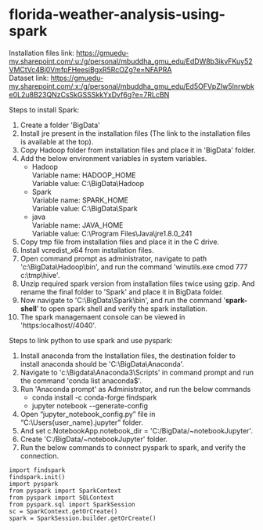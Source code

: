 # florida-weather-analysis-using-spark

Installation files link: https://gmuedu-my.sharepoint.com/:u:/g/personal/mbuddha_gmu_edu/EdDW8b3ikvFKuy52VMCtVc4Bj0VmfpFHeesiBgxR5RcOZg?e=NFAPRA
<br>
Dataset link: https://gmuedu-my.sharepoint.com/:x:/g/personal/mbuddha_gmu_edu/Ed5OFVpZIw5Inrwbke0L2u8B23QNzCsSkGSSSkkYxDvf6g?e=7RLcBN

Steps to install Spark:
1) Create a folder 'BigData'
2) Install jre present in the installation files (The link to the installation files is available at the top).
3) Copy Hadoop folder from installation files and place it in 'BigData' folder.
4) Add the below environment variables in system variables.
      <ul>
      <li>Hadoop<br>
      Variable name: HADOOP_HOME<br>
      Variable value: C:\BigData\Hadoop</li>
      <li>Spark<br>
      Variable name: SPARK_HOME<br>
      Variable value: C:\BigData\Spark</li>
      <li>java<br>
      Variable name: JAVA_HOME<br>
      Variable value: C:\Program Files\Java\jre1.8.0_241</li>
      </ul>
5) Copy tmp file from installation files and place it in the C drive.
6) Install vcredist_x64 from installation files.
7) Open command prompt as administrator, navigate to path 'c:\BigData\Hadoop\bin', and run the command 'winutils.exe cmod 777 c:\tmp\hive'.
8) Unzip required spark version from installation files twice using gzip. And rename the final folder to 'Spark' and place it in BigData folder.
9) Now navigate to 'C:\BigData\Spark\bin', and run the command '<b>spark-shell</b>' to open spark shell and verify the spark installation.
10) The spark managemaent console can be viewed in 'https:localhost//4040'.

Steps to link python to use spark and use pyspark:
1) Install anaconda from the Installation files, the destination folder to install anaconda should be 'C:\BigData\Anaconda'.
2) Navigate to 'c:\Bigdata\Anaconda3\Scripts' in command prompt and run the command 'conda list anaconda$'.
3) Run 'Anaconda prompt' as Administrator, and run the below commands
      <ul>
      <li>conda install -c conda-forge findspark
      <li> jupyter notebook --generate-config
      </ul>
4) Open “jupyter_notebook_config.py” file in “C:\Users\{user_name}\.jupyter” folder.
5) And set c.NotebookApp.notebook_dir = 'C:/BigData/~notebookJupyter'.
6)  Create 'C:/BigData/~notebookJupyter' folder.
7)  Run the below commands to connect pyspark to spark, and verify the connection.
~~~
import findspark
findspark.init()
import pyspark
from pyspark import SparkContext
from pyspark import SQLContext
from pyspark.sql import SparkSession
sc = SparkContext.getOrCreate()
spark = SparkSession.builder.getOrCreate()
~~~
